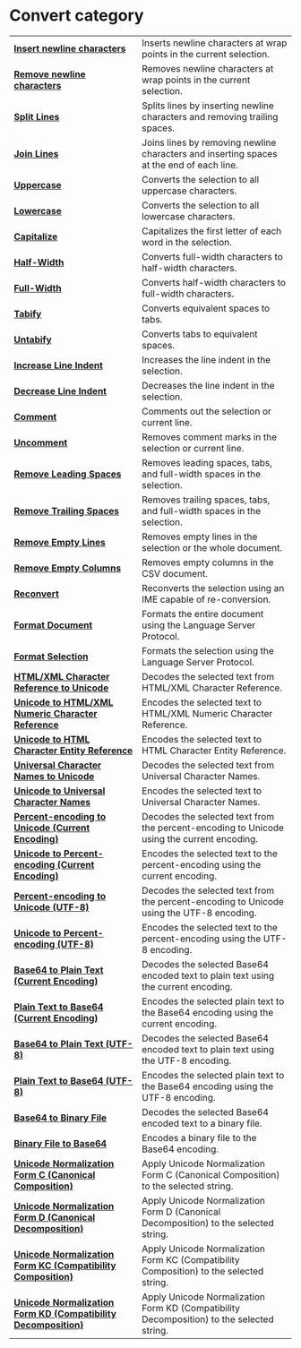 # Convert category

|     |     |
| --- | --- |
| **[Insert newline characters](../edit/insert_cr_wrap)** | Inserts newline characters at wrap points in the current selection. |
| **[Remove newline characters](../edit/delete_cr_wrap)** | Removes newline characters at wrap points in the current selection. |
| **[Split Lines](../edit/split_lines)** | Splits lines by inserting newline characters and removing trailing spaces. |
| **[Join Lines](../edit/join_lines)** | Joins lines by removing newline characters and inserting spaces at the end of each line. |
| **[Uppercase](../edit/make_upper)** | Converts the selection to all uppercase characters. |
| **[Lowercase](../edit/make_lower)** | Converts the selection to all lowercase characters. |
| **[Capitalize](../edit/capitalize)** | Capitalizes the first letter of each word in the selection. |
| **[Half-Width](../edit/zen_to_han)** | Converts full-width characters to half-width characters. |
| **[Full-Width](../edit/han_to_zen)** | Converts half-width characters to full-width characters. |
| **[Tabify](../edit/tabify)** | Converts equivalent spaces to tabs. |
| **[Untabify](../edit/untabify)** | Converts tabs to equivalent spaces. |
| **[Increase Line Indent](../edit/indent)** | Increases the line indent in the selection. |
| **[Decrease Line Indent](../edit/unindent)** | Decreases the line indent in the selection. |
| **[Comment](../edit/edit_comment)** | Comments out the selection or current line. |
| **[Uncomment](../edit/edit_uncomment)** | Removes comment marks in the selection or current line. |
| **[Remove Leading Spaces](../edit/sel_trim_left)** | Removes leading spaces, tabs, and full-width spaces in the selection. |
| **[Remove Trailing Spaces](../edit/sel_trim_right)** | Removes trailing spaces, tabs, and full-width spaces in the selection. |
| **[Remove Empty Lines](../edit/remove_empty_lines)** | Removes empty lines in the selection or the whole document. |
| **[Remove Empty Columns](../edit/remove_empty_columns)** | Removes empty columns in the CSV document. |
| **[Reconvert](../edit/reconvert)** | Reconverts the selection using an IME capable of re-conversion. |
| **[Format Document](format_document.md)** | Formats the entire document using the Language Server Protocol. |
| **[Format Selection](format_selection.md)** | Formats the selection using the Language Server Protocol. |
| **[HTML/XML Character Reference to Unicode](../edit/decode_html_char_ref)** | Decodes the selected text from HTML/XML Character Reference. |
| **[Unicode to HTML/XML Numeric Character Reference](../edit/encode_html_char_ref)** | Encodes the selected text to HTML/XML Numeric Character Reference. |
| **[Unicode to HTML Character Entity Reference](../edit/encode_html_char_entity_ref)** | Encodes the selected text to HTML Character Entity Reference. |
| **[Universal Character Names to Unicode](../edit/decode_ucn)** | Decodes the selected text from Universal Character Names. |
| **[Unicode to Universal Character Names](../edit/encode_ucn)** | Encodes the selected text to Universal Character Names. |
| **[Percent-encoding to Unicode (Current Encoding)](../edit/decode_percent)** | Decodes the selected text from the percent-encoding to Unicode using the current encoding. |
| **[Unicode to Percent-encoding (Current Encoding)](../edit/encode_percent)** | Encodes the selected text to the percent-encoding using the current encoding. |
| **[Percent-encoding to Unicode (UTF-8)](../edit/decode_percent_utf8)** | Decodes the selected text from the percent-encoding to Unicode using the UTF-8 encoding. |
| **[Unicode to Percent-encoding (UTF-8)](../edit/encode_percent_utf8)** | Encodes the selected text to the percent-encoding using the UTF-8 encoding. |
| **[Base64 to Plain Text (Current Encoding)](../edit/decode_base64)** | Decodes the selected Base64 encoded text to plain text using the current encoding. |
| **[Plain Text to Base64 (Current Encoding)](../edit/encode_base64)** | Encodes the selected plain text to the Base64 encoding using the current encoding. |
| **[Base64 to Plain Text (UTF-8)](../edit/decode_base64_utf8)** | Decodes the selected Base64 encoded text to plain text using the UTF-8 encoding. |
| **[Plain Text to Base64 (UTF-8)](../edit/encode_base64_utf8)** | Encodes the selected plain text to the Base64 encoding using the UTF-8 encoding. |
| **[Base64 to Binary File](../edit/decode_base64_binary)** | Decodes the selected Base64 encoded text to a binary file. |
| **[Binary File to Base64](../edit/encode_base64_binary)** | Encodes a binary file to the Base64 encoding. |
| **[Unicode Normalization Form C (Canonical Composition)](../edit/unicode_norm_fc)** | Apply Unicode Normalization Form C (Canonical Composition) to the selected string. |
| **[Unicode Normalization Form D (Canonical Decomposition)](../edit/unicode_norm_fd)** | Apply Unicode Normalization Form D (Canonical Decomposition) to the selected string. |
| **[Unicode Normalization Form KC (Compatibility Composition)](../edit/unicode_norm_fkc)** | Apply Unicode Normalization Form KC (Compatibility Composition) to the selected string. |
| **[Unicode Normalization Form KD (Compatibility Decomposition)](../edit/unicode_norm_fkd)** | Apply Unicode Normalization Form KD (Compatibility Decomposition) to the selected string. |

